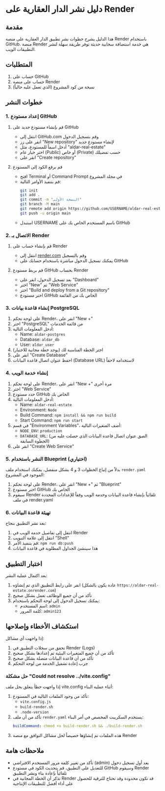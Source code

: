 # دليل نشر الدار العقارية على Render

## مقدمة
هذا الدليل يشرح خطوات نشر تطبيق الدار العقارية على منصة Render باستخدام GitHub. منصة Render هي خدمة استضافة سحابية حديثة توفر طريقة سهلة لنشر التطبيقات الويب.

## المتطلبات
1. حساب على GitHub
2. حساب على منصة Render
3. نسخة من كود المشروع (الذي تعمل عليه حالياً)

## خطوات النشر

### 1. إعداد مستودع GitHub
1. قم بإنشاء مستودع جديد على GitHub
   - انتقل إلى GitHub.com وقم بتسجيل الدخول
   - انقر على زر "New repository" لإنشاء مستودع جديد
   - أدخل اسماً للمستودع، مثل "aldar-real-estate"
   - اختر خيار عام (Public) أو خاص (Private) حسب تفضيلك
   - انقر على "Create repository"

2. قم برفع الكود إلى المستودع
   - افتح Terminal أو Command Prompt في مجلد المشروع
   - قم بتنفيذ الأوامر التالية:
     ```bash
     git init
     git add .
     git commit -m "النسخة الأولى"
     git branch -M main
     git remote add origin https://github.com/USERNAME/aldar-real-estate.git
     git push -u origin main
     ```
   - استبدل USERNAME باسم المستخدم الخاص بك على GitHub

### 2. الاتصال بـ Render
1. قم بإنشاء حساب على Render
   - انتقل إلى [render.com](https://render.com/) وقم بالتسجيل
   - يمكنك تسجيل الدخول مباشرة باستخدام حسابك على GitHub

2. قم بربط مستودع GitHub بحساب Render
   - بعد تسجيل الدخول، انقر على "Dashboard"
   - اختر "New" ثم "Web Service"
   - اختر "Build and deploy from a Git repository"
   - اختر مستودع GitHub الخاص بك من القائمة

### 3. إنشاء قاعدة بيانات PostgreSQL
1. على لوحة تحكم Render، انقر على "New +"
2. اختر "PostgreSQL" من قائمة الخدمات
3. أدخل المعلومات التالية:
   - Name: `aldar-postgres`
   - Database: `aldar_db`
   - User: `aldar_user`
4. اختر الخطة المناسبة لك (يوجد خطة مجانية للاختبار)
5. انقر على "Create Database"
6. احفظ عنوان اتصال قاعدة البيانات (Database URL) لاستخدامه لاحقاً

### 4. إنشاء خدمة الويب
1. على لوحة تحكم Render، انقر على "New +" مرة أخرى
2. اختر "Web Service"
3. حدد مستودع GitHub الخاص بك
4. أدخل المعلومات التالية:
   - Name: `aldar-real-estate`
   - Environment: `Node`
   - Build Command: `npm install && npm run build`
   - Start Command: `npm run start`
5. في قسم "Environment Variables"، أضف المتغيرات التالية:
   - `NODE_ENV`: `production`
   - `DATABASE_URL`: (الصق عنوان اتصال قاعدة البيانات الذي حصلت عليه من الخطوة السابقة)
6. انقر على "Create Web Service"

### 5. النشر باستخدام Blueprint (اختياري)
بدلاً من إتباع الخطوات 3 و 4 بشكل منفصل، يمكنك استخدام ملف `render.yaml` الموجود في المشروع:
1. على لوحة تحكم Render، انقر على "New +" ثم "Blueprint"
2. اختر مستودع GitHub الخاص بك
3. سيقوم Render تلقائياً بإنشاء قاعدة البيانات وخدمة الويب وفقاً للإعدادات المحددة في ملف render.yaml

### 6. تهيئة قاعدة البيانات
بعد نشر التطبيق بنجاح:
1. انتقل إلى تفاصيل خدمة الويب في Render
2. انتقل إلى علامة التبويب "Shell"
3. قم بتنفيذ الأمر: `npm run db:push`
4. هذا سينشئ الجداول المطلوبة في قاعدة البيانات

## اختبار التطبيق
بعد اكتمال عملية النشر:
1. انقر على رابط التطبيق الذي تم إنشاؤه (عادة يكون بالشكل `https://aldar-real-estate.onrender.com`)
2. تأكد من أن جميع الوظائف تعمل بشكل صحيح
3. يمكنك تسجيل الدخول إلى لوحة التحكم باستخدام:
   - اسم المستخدم: `admin`
   - كلمة المرور: `admin123`

## استكشاف الأخطاء وإصلاحها
إذا واجهت أي مشاكل:
1. تحقق من سجلات التطبيق في Render (Logs)
2. تأكد من أن جميع المتغيرات البيئية تم إعدادها بشكل صحيح
3. تأكد من أن قاعدة البيانات متصلة بشكل صحيح
4. جرب إعادة تشغيل الخدمة من لوحة التحكم

### حل مشكلة "Could not resolve ../vite.config"
إذا واجهت خطأ يتعلق بحل ملف vite.config أثناء عملية البناء:
1. تأكد من وجود الملفات التالية في المستودع:
   - `vite.config.js`
   - `build-render.sh`
   - `.node-version`
2. تأكد من أن ملف `render.yaml` يستخدم السكريبت المخصص في أمر البناء:
   ```yaml
   buildCommand: chmod +x build-render.sh && ./build-render.sh
   ```
3. هذه الملفات تم إنشاؤها خصيصاً لحل مشاكل التوافق مع منصة Render

## ملاحظات هامة
- تأكد من تغيير كلمة مرور المستخدم الافتراضي (admin) بعد أول تسجيل دخول
- للتعديل على التطبيق، قم بتحديث الكود في مستودع GitHub وسيقوم Render تلقائياً بإعادة بناء ونشر التطبيق
- تذكر أن الخطة المجانية في Render قد تكون محدودة وقد تحتاج للترقية للحصول على أداء أفضل للتطبيقات الإنتاجية